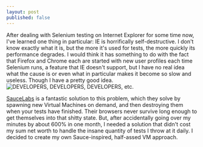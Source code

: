 ```yaml
---
layout: post
published: false
---
```


After dealing with Selenium testing on Internet Explorer for some time now, I've learned one thing in particular: IE is horrifically self-destructive. I don't know exactly what it is, but the more it's used for tests, the more quickly its performance degrades. I would think it has something to do with the fact that Firefox and Chrome each are started with new user profiles each time Selenium runs, a feature that IE doesn't support, but I have no real idea what the cause is or even what in particular makes it become so slow and useless. Though I have a pretty good idea.![DEVELOPERS, DEVELOPERS, DEVELOPERS, etc.](http://i.imgur.com/S6ZP6.jpg)

[SauceLabs](https://saucelabs.com/) is a fantastic solution to this problem, which they solve by spawning new Virtual Machines on demand, and then destroying them when your tests have finished. Their browsers never survive long enough to get themselves into that shitty state. But, after accidentally going over my minutes by about 600% in one month, I needed a solution that didn't cost my sum net worth to handle the insane quantity of tests I throw at it daily. I decided to create my own Sauce-inspired, half-assed VM approach. 



<script src="https://gist.github.com/pettazz/4947662.js"></script>